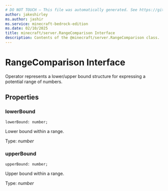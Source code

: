 ```yaml
---
# DO NOT TOUCH — This file was automatically generated. See https://github.com/mojang/minecraftapidocsgenerator to modify descriptions, examples, etc.
author: jakeshirley
ms.author: jashir
ms.service: minecraft-bedrock-edition
ms.date: 02/10/2025
title: minecraft/server.RangeComparison Interface
description: Contents of the @minecraft/server.RangeComparison class.
---
```

# RangeComparison Interface

Operator represents a lower/upper bound structure for expressing a potential range of numbers.

## Properties

### **lowerBound**
`lowerBound: number;`

Lower bound within a range.

Type: *number*

### **upperBound**
`upperBound: number;`

Upper bound within a range.

Type: *number*

